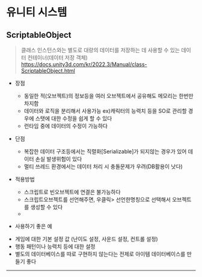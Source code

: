 # 유니티 시스템

## ScriptableObject  
> 클래스 인스턴스와는 별도로 대량의 데이터를 저장하는 데 사용할 수 있는 데이터 컨테이너(데이터 저장 객체)      
> https://docs.unity3d.com/kr/2022.3/Manual/class-ScriptableObject.html

* 장점
  - 동일한 적(오브젝트)의 정보등을 여러 오브젝트에서 공유해도 메모리는 한번만 차지함    
  - 데이터와 로직을 분리해서 사용가능 ex)캐릭터의 능력치 등을 SO로 관리할 경우에 스탯에 대한 수정을 쉽게 할 수 있다   
  - 런타임 중에 데이터의 수정이 가능하다   
* 단점
  - 복잡한 데이터 구조등에서는 직렬화[Serializable]가 되지않는 경우가 있어 데이터 손실 발생위험이 있다
  - 멀티 쓰레드 환경에서는 데이터 처리 시 충돌문제가 우려(DB활용이 낫다)

* 적용방법
  - 스크립트로 빈오브젝트에 연결은 불가능하다   
  - 스크립트오브젝트를 선언해주면, 우클릭> 선언한명칭으로 선택해서 오브젝트를 생성할 수 있다
  - 
* 사용하기 좋은 예
 - 게임에 대한 기본 설정 값 (난이도 설정, 사운드 설정, 컨트롤 설정)
 - 행동 패턴이나 능력치 등에 대한 설정
 - 별도의 데이터베이스를 따로 구현하지 않는다는 전제로 아이템 데이터베이스를 만들기 좋다

---
